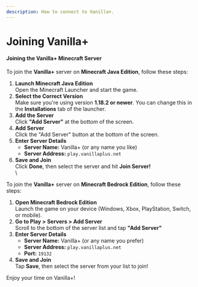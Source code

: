 ```yaml
---
description: How to connect to Vanilla+.
---
```


# Joining Vanilla+

#### Joining the Vanilla+ Minecraft Server

To join the **Vanilla+** server on **Minecraft Java Edition**, follow these steps:

1. **Launch Minecraft Java Edition**\
   Open the Minecraft Launcher and start the game.
2. **Select the Correct Version**\
   Make sure you're using version **1.18.2 or newer**. You can change this in the **Installations** tab of the launcher.
3. **Add the Server**\
   Click **"Add Server"** at the bottom of the screen.
4. **Add Server**\
   Click the "Add Server" button at the bottom of the screen.
5. **Enter Server Details**
   * **Server Name:** Vanilla+ (or any name you like)
   * **Server Address:** `play.vanillaplus.net`
6. **Save and Join**\
   Click **Done**, then select the server and hit **Join Server!**\
   \


To join the **Vanilla+** server on **Minecraft Bedrock Edition**, follow these steps:

1. **Open Minecraft Bedrock Edition**\
   Launch the game on your device (Windows, Xbox, PlayStation, Switch, or mobile).
2. **Go to Play > Servers > Add Server**\
   Scroll to the bottom of the server list and tap **"Add Server"**
3. **Enter Server Details**
   * **Server Name:** Vanilla+ (or any name you prefer)
   * **Server Address:** `play.vanillaplus.net`
   * **Port:** `19132`
4. **Save and Join**\
   Tap **Save**, then select the server from your list to join!



Enjoy your time on Vanilla+!
